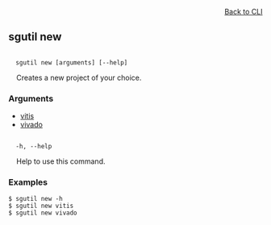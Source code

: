 <div id="readme" class="Box-body readme blob js-code-block-container">
<article class="markdown-body entry-content p-3 p-md-6" itemprop="text">
<p align="right">
<a href="https://github.com/fpgasystems/hacc/blob/main/CLI/README.md#cli">Back to CLI</a>
</p>

## sgutil new

<code>
  sgutil new [arguments] [--help]
</code>
<p>
  &nbsp; &nbsp; Creates a new project of your choice.
</p>

### Arguments

* [vitis](./sgutil-new-vitis.md)
* [vivado](./sgutil-new-vivado.md)

<code>
  -h, --help
</code>
<p>
  &nbsp; &nbsp; Help to use this command.
</p>

### Examples
```
$ sgutil new -h
$ sgutil new vitis
$ sgutil new vivado
```